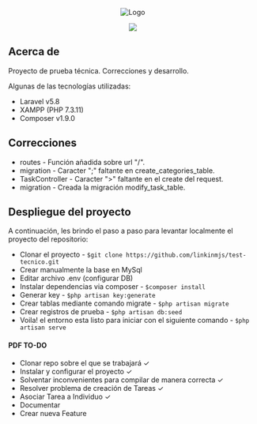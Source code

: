 <p align="center"><img src="https://www.25watts.com.ar/assets/img/logoN.png" alt="Logo"></p>
<p align="center"><img src="https://laravel.com/assets/img/components/logo-laravel.svg"></p>

## Acerca de

Proyecto de prueba técnica. Correcciones y desarrollo.

Algunas de las tecnologías utilizadas:
- Laravel v5.8
- XAMPP (PHP 7.3.11)
- Composer v1.9.0

## Correcciones

- routes    - Función añadida sobre url "/".
- migration - Caracter ";" faltante en create_categories_table.
- TaskController - Caracter ">" faltante en el create del request.
- migration - Creada la migración modify_task_table.


## Despliegue del proyecto

A continuación, les brindo el paso a paso para levantar localmente el proyecto del repositorio:


- Clonar el proyecto - ```$git clone https://github.com/linkinmjs/test-tecnico.git```
- Crear manualmente la base en MySql
- Editar archivo .env (configurar DB)
- Instalar dependencias via composer - ```$composer install```
- Generar key - ```$php artisan key:generate```
- Crear tablas mediante comando migrate - ```$php artisan migrate```
- Crear registros de prueba - ```$php artisan db:seed```
- Voila! el entorno esta listo para iniciar con el siguiente comando - ```$php artisan serve```

#### PDF TO-DO
- Clonar repo sobre el que se trabajará ✓
- Instalar y configurar el proyecto ✓
- Solventar inconvenientes para compilar de manera correcta ✓
- Resolver problema de creación de Tareas ✓
- Asociar Tarea a Individuo ✓
- Documentar 
- Crear nueva Feature
